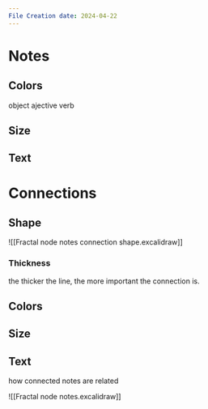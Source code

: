 ```yaml
---
File Creation date: 2024-04-22
---
```

# Notes
## Colors
object
ajective
verb
## Size
## Text

# Connections
## Shape
![[Fractal node notes connection shape.excalidraw]]
### Thickness
the thicker the line, the more important the connection is.
## Colors
## Size
## Text
how connected notes are related

![[Fractal node notes.excalidraw]]